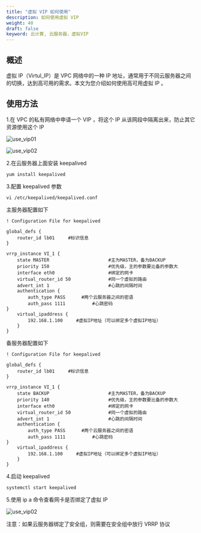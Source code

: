 ```yaml
---
title: "虚拟 VIP 如何使用"
description: 如何使用虚拟 VIP
weight: 40
draft: false
keyword: 云计算, 云服务器，虚拟VIP
---
```


## 概述

虚拟 IP（Virtul_IP）是 VPC 网络中的一种 IP 地址，通常用于不同云服务器之间的切换，达到高可用的需求。本文为您介绍如何使用高可用虚拟 IP 。

## 使用方法

1.在 VPC 的私有网络中申请一个 VIP ，将这个 IP 从该网段中隔离出来，防止其它资源使用这个 IP

![use_vip01](../../_images/use_vip01.jpg)

![use_vip02](../../_images/use_vip02.png)

2.在云服务器上面安装 keepalived

```
yum install keepalived
```

3.配置 keepalived 参数

```
vi /etc/keepalived/keepalived.conf
```

主服务器配置如下

```
! Configuration File for keepalived

global_defs {
    router_id lb01     #标识信息
}

vrrp_instance VI_1 {
    state MASTER                      #主为MASTER，备为BACKUP
    priority 150                      #优先级，主的参数要比备的参数大
    interface eth0                    #绑定的网卡
    virtual_router_id 50              #同一个虚拟的路由
    advert_int 1                      #心跳的间隔时间
    authentication {
        auth_type PASS      #两个云服务器之间的密语
        auth_pass 1111          #心跳密码
}
    virtual_ipaddress {
        192.168.1.100     #虚拟IP地址（可以绑定多个虚拟IP地址）
    }
}
```

备服务器配置如下

```
! Configuration File for keepalived

global_defs {
    router_id lb01     #标识信息
}

vrrp_instance VI_1 {
    state BACKUP                      #主为MASTER，备为BACKUP
    priority 140                      #优先级，主的参数要比备的参数大
    interface eth0                    #绑定的网卡
    virtual_router_id 50              #同一个虚拟的路由
    advert_int 1                      #心跳的间隔时间
    authentication {
        auth_type PASS      #两个云服务器之间的密语
        auth_pass 1111          #心跳密码
}
    virtual_ipaddress {
        192.168.1.100     #虚拟IP地址（可以绑定多个虚拟IP地址）
    }
}
```

4.启动 keepalived 

```
systemctl start keepalived
```

5.使用 ip a 命令查看网卡是否绑定了虚拟 IP 

![use_vip02](../../_images/use_vip03.jpg)

注意：如果云服务器绑定了安全组，则需要在安全组中放行 VRRP 协议